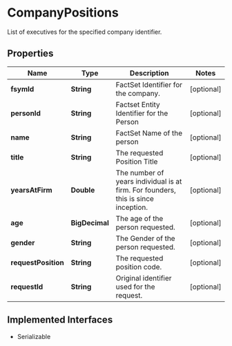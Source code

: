 

# CompanyPositions

List of executives for the specified company identifier.

## Properties

Name | Type | Description | Notes
------------ | ------------- | ------------- | -------------
**fsymId** | **String** | FactSet Identifier for the company. |  [optional]
**personId** | **String** | Factset Entity Identifier for the Person |  [optional]
**name** | **String** | FactSet Name of the person |  [optional]
**title** | **String** | The requested Position Title |  [optional]
**yearsAtFirm** | **Double** | The number of years individual is at firm. For founders, this is since inception. |  [optional]
**age** | **BigDecimal** | The age of the person requested. |  [optional]
**gender** | **String** | The Gender of the person requested. |  [optional]
**requestPosition** | **String** | The requested position code. |  [optional]
**requestId** | **String** | Original identifier used for the request. |  [optional]


## Implemented Interfaces

* Serializable


